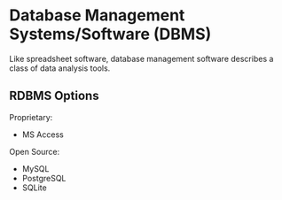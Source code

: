 # Database Management Systems/Software (DBMS)

Like spreadsheet software, database management software describes a class of data analysis tools.


## RDBMS Options

Proprietary:

  + MS Access

Open Source:

 + MySQL
 + PostgreSQL
 + SQLite
